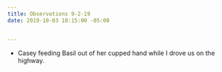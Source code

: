 ```yaml
---
title: Observations 9-2-19
date: 2019-10-03 18:15:00 -05:00


---
```


- Casey feeding Basil out of her cupped hand while I drove us on the highway.
